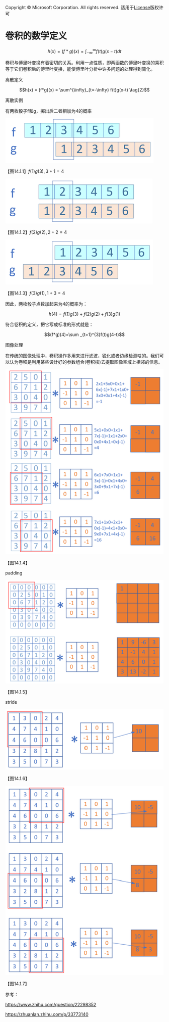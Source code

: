 Copyright © Microsoft Corporation. All rights reserved.
  适用于[License](https://github.com/Microsoft/ai-edu/blob/master/LICENSE.md)版权许可

# 卷积的数学定义


$$h(x)=(f*g)(x) = \int_{-\infty}^{\infty} f(t)g(x-t)dt \tag{1}$$

卷积与傅里叶变换有着密切的关系。利用一点性质，即两函数的傅里叶变换的乘积等于它们卷积后的傅里叶变换，能使傅里叶分析中许多问题的处理得到简化。

离散定义

$$h(x) = (f*g)(x) = \sum^{\infty}_{t=-\infty} f(t)g(x-t) \tag{2}$$

离散实例

有两枚骰子f和g，掷出后二者相加为4的概率

<img src="./Images/14/touzi1.png">

【图14.1.1】$f(1)g(3), 3+1=4$


<img src="./Images/14/touzi2.png">

【图14.1.2】$f(2)g(2), 2+2=4$

<img src="./Images/14/touzi3.png">

【图14.1.3】$f(3)g(1), 1+3=4$

因此，两枚骰子点数加起来为4的概率为：

$$h(4) = f(1)g(3)+f(2)g(2)+f(3)g(1)$$

符合卷积的定义，把它写成标准的形式就是：

$$(f*g)(4)=\sum _{t=1}^{3}f(t)g(4-t)$$



图像处理

在传统的图像处理中，卷积操作多用来进行滤波，锐化或者边缘检测啥的。我们可以认为卷积是利用某些设计好的参数组合(卷积核)去提取图像空域上相邻的信息。



<img src="./Images/14/conv.png">

【图14.1.4】

padding

<img src="./Images/14/padding.png">

【图14.1.5】

stride

<img src="./Images/14/stride1.png">

【图14.1.6】

<img src="./Images/14/stride3.png">

【图14.1.7】

参考：

https://www.zhihu.com/question/22298352

https://zhuanlan.zhihu.com/p/33773140
